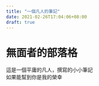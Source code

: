```yaml
---
title: "一個凡人的筆記"
date: 2021-02-26T17:04:06+08:00
draft: true
---
```

# 無面者的部落格

這是一個平庸的凡人，撰寫的小小筆記   
如果能幫到你是我的榮幸

